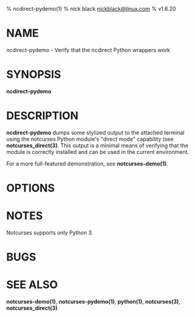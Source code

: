 % ncdirect-pydemo(1)
% nick black <nickblack@linux.com>
% v1.6.20

# NAME

ncdirect-pydemo - Verify that the ncdirect Python wrappers work

# SYNOPSIS

**ncdirect-pydemo**

# DESCRIPTION

**ncdirect-pydemo** dumps some stylized output to the attached terminal
using the notcurses Python module's "direct mode" capability (see
**notcurses_direct(3)**. This output is a minimal means of verifying that
the module is correctly installed and can be used in the current environment.

For a more full-featured demonstration, see **notcurses-demo(1)**.

# OPTIONS

# NOTES

Notcurses supports only Python 3.

# BUGS

# SEE ALSO

**notcurses-demo(1)**,
**notcurses-pydemo(1)**,
**python(1)**,
**notcurses(3)**,
**notcurses_direct(3)**
